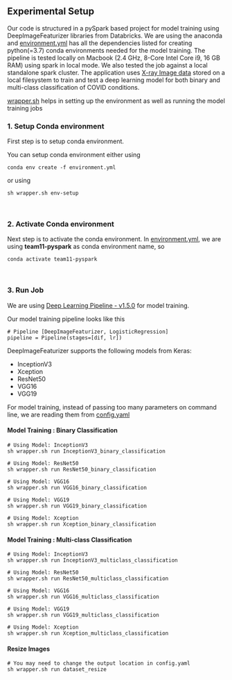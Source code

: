 
## Experimental Setup

Our code is structured in a pySpark based project for model training using DeepImageFeaturizer libraries from Databricks. 
We are using the anaconda and [environment.yml](./environment.yml) has all the dependencies listed for creating python(=3.7) conda environments needed for the model training. 
The pipeline is tested locally on Macbook (2.4 GHz, 8-Core Intel Core i9, 16 GB RAM) using spark in local mode. 
We also tested the job against a local standalone spark cluster. 
The application uses [X-ray Image data](./dataset_resized/) stored on a local filesystem to train and test a deep learning model for both binary and multi-class classification of COVID conditions.

[wrapper.sh](./wrapper.sh) helps in setting up the environment as well as running the model training jobs

### 1. Setup Conda environment
First step is to setup conda environment.

You can setup conda environment either using
```
conda env create -f environment.yml
```
or using
```
sh wrapper.sh env-setup
```
<br>

### 2. Activate Conda environment
Next step is to activate the conda environment. 
In [environment.yml](./environment.yml), we are using **team11-pyspark** as conda environment name, so
```
conda activate team11-pyspark
```
<br>

### 3. Run Job

We are using [Deep Learning Pipeline - v1.5.0](https://github.com/databricks/spark-deep-learning/tree/v1.5.0) for model training.

Our model training pipeline looks like this 
```
# Pipeline [DeepImageFeaturizer, LogisticRegression]
pipeline = Pipeline(stages=[dif, lr])
``` 

DeepImageFeaturizer supports the following models from Keras:
* InceptionV3
* Xception
* ResNet50
* VGG16
* VGG19

For model training, instead of passing too many parameters on command line, we are reading them from [config.yaml](./config.yaml)

#### Model Training : Binary Classification
```
# Using Model: InceptionV3 
sh wrapper.sh run InceptionV3_binary_classification

# Using Model: ResNet50
sh wrapper.sh run ResNet50_binary_classification

# Using Model: VGG16
sh wrapper.sh run VGG16_binary_classification

# Using Model: VGG19
sh wrapper.sh run VGG19_binary_classification

# Using Model: Xception
sh wrapper.sh run Xception_binary_classification
```

#### Model Training : Multi-class Classification
```
# Using Model: InceptionV3 
sh wrapper.sh run InceptionV3_multiclass_classification

# Using Model: ResNet50
sh wrapper.sh run ResNet50_multiclass_classification

# Using Model: VGG16
sh wrapper.sh run VGG16_multiclass_classification

# Using Model: VGG19
sh wrapper.sh run VGG19_multiclass_classification

# Using Model: Xception
sh wrapper.sh run Xception_multiclass_classification
```

#### Resize Images 
```
# You may need to change the output location in config.yaml
sh wrapper.sh run dataset_resize
```

